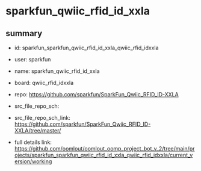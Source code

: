 # sparkfun_qwiic_rfid_id_xxla
 
## summary 
* id: sparkfun_sparkfun_qwiic_rfid_id_xxla_qwiic_rfid_idxxla
* user: sparkfun
* name: sparkfun_qwiic_rfid_id_xxla
* board: qwiic_rfid_idxxla
* repo: https://github.com/sparkfun/SparkFun_Qwiic_RFID_ID-XXLA



* src_file_repo_sch: 
* src_file_repo_sch_link: https://github.com/sparkfun/SparkFun_Qwiic_RFID_ID-XXLA/tree/master/
* full details link: https://github.com/oomlout/oomlout_oomp_project_bot_v_2/tree/main/projects/sparkfun_sparkfun_qwiic_rfid_id_xxla_qwiic_rfid_idxxla/current_version/working  








